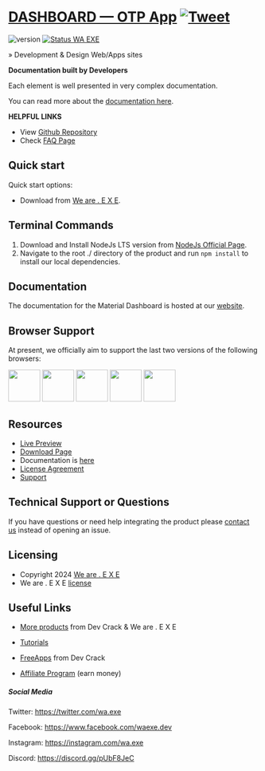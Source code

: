 # [DASHBOARD — OTP App](http://ahidroid.dev/shit) [![Tweet](https://img.shields.io/twitter/url/http/shields.io.svg?style=social&logo=twitter)](#)

![version](https://img.shields.io/badge/version-1.0.0-blue.svg) 
[![Status WA EXE](https://uptime.betterstack.com/status-badges/v3/monitor/1526n.svg)](https://uptime.betterstack.com/?utm_source=status_badge)

» Development & Design Web/Apps sites

**Documentation built by Developers**

Each element is well presented in very complex documentation.

You can read more about the [documentation here](https://waexe.dev/docs).

**HELPFUL LINKS**

- View [Github Repository](https://github.com/devcrackexe/webpage-waexe)
- Check [FAQ Page](https://waexe.dev/faqs)

## Quick start

Quick start options:

- Download from [We are . E X E](https://waexe.dev/downloads).

## Terminal Commands

1. Download and Install NodeJs LTS version from [NodeJs Official Page](https://nodejs.org/en/download/).
2. Navigate to the root ./ directory of the product and run `npm install` to install our local dependencies.

## Documentation

The documentation for the Material Dashboard is hosted at our [website](https://waexe.dev/docs).

## Browser Support

At present, we officially aim to support the last two versions of the following browsers:

<img src="https://s3.amazonaws.com/creativetim_bucket/github/browser/chrome.png" width="64" height="64"> <img src="https://s3.amazonaws.com/creativetim_bucket/github/browser/firefox.png" width="64" height="64"> <img src="https://s3.amazonaws.com/creativetim_bucket/github/browser/edge.png" width="64" height="64"> <img src="https://s3.amazonaws.com/creativetim_bucket/github/browser/safari.png" width="64" height="64"> <img src="https://s3.amazonaws.com/creativetim_bucket/github/browser/opera.png" width="64" height="64">

## Resources

- [Live Preview](#)
- [Download Page](https://waexe.dev/download)
- Documentation is [here](https://waexe.dev/docs)
- [License Agreement](https://waexe.dev/license)
- [Support](https://t.me/devcrackpy)

## Technical Support or Questions

If you have questions or need help integrating the product please [contact us](https://waexe.dev/contact) instead of opening an issue.

## Licensing

- Copyright 2024 [We are . E X E](https://waexe.dev/about-us)
- We are . E X E [license](https://waexe.dev/license)

## Useful Links

- [More products](https://t.me/exe_hk) from Dev Crack & We are . E X E

- [Tutorials](https://t.me/exe_hk/media)

- [FreeApps](https://t.me/exe_hk) from Dev Crack

- [Affiliate Program](https://t.me/devcrackpy) (earn money)

##### Social Media

Twitter: <https://twitter.com/wa.exe>

Facebook: <https://www.facebook.com/waexe.dev>

Instagram: <https://instagram.com/wa.exe>

Discord: <https://discord.gg/pUbF8JeC>
